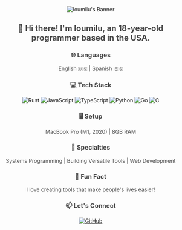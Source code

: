 
<!-- Readme Style: Light Mode -->

<div align="center">
  <img src="https://via.placeholder.com/1000x200/f0f0f0/333333?text=loumilu" alt="loumilu's Banner">
</div>

<h2 align="center">
  <span style="color: #4a4a4a;">👋 Hi there! I'm loumilu, an 18-year-old programmer based in the USA.</span>
</h2>

<h3 align="center" style="color: #4a4a4a;">🌐 Languages</h3>
<p align="center">
  <span style="color: #4a4a4a;">English 🇺🇸 | Spanish 🇪🇸</span>
</p>

<h3 align="center" style="color: #4a4a4a;">💻 Tech Stack</h3>
<p align="center">
  <img src="https://img.shields.io/badge/Rust-black?style=for-the-badge&logo=rust&logoColor=#E57324" alt="Rust">
  <img src="https://img.shields.io/badge/JavaScript-black?style=for-the-badge&logo=javascript&logoColor=F7DF1E" alt="JavaScript">
  <img src="https://img.shields.io/badge/TypeScript-black?style=for-the-badge&logo=typescript&logoColor=007ACC" alt="TypeScript">
  <img src="https://img.shields.io/badge/Python-black?style=for-the-badge&logo=python&logoColor=3776AB" alt="Python">
  <img src="https://img.shields.io/badge/Go-black?style=for-the-badge&logo=go&logoColor=00ADD8" alt="Go">
  <img src="https://img.shields.io/badge/C-black?style=for-the-badge&logo=c&logoColor=A8B9CC" alt="C">
</p>

<h3 align="center" style="color: #4a4a4a;">🖥️ Setup</h3>
<p align="center">
  <span style="color: #4a4a4a;">MacBook Pro (M1, 2020) | 8GB RAM</span>
</p>

<h3 align="center" style="color: #4a4a4a;">🔧 Specialties</h3>
<p align="center">
  <span style="color: #4a4a4a;">Systems Programming | Building Versatile Tools | Web Development</span>
</p>

<h3 align="center" style="color: #4a4a4a;">🌟 Fun Fact</h3>
<p align="center">
  <span style="color: #4a4a4a;">I love creating tools that make people's lives easier!</span>
</p>

<h3 align="center" style="color: #4a4a4a;">📫 Let's Connect</h3>
<p align="center">
  <a href="https://github.com/loumilu" target="_blank">
    <img src="https://img.shields.io/badge/GitHub-black?style=for-the-badge&logo=github&logoColor=white" alt="GitHub">
  </a>
</p>
